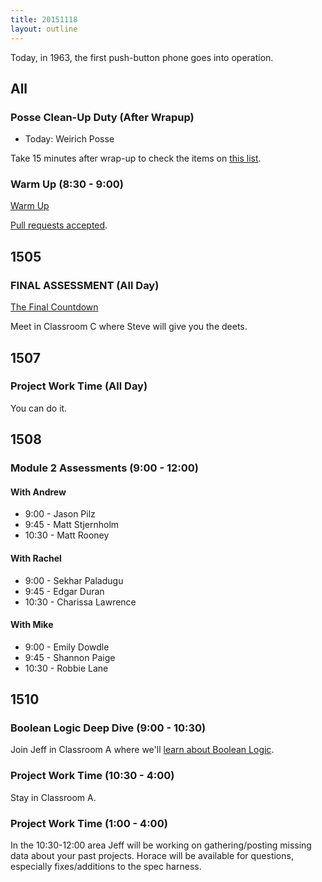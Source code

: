 ```yaml
---
title: 20151118
layout: outline
---
```


Today, in 1963, the first push-button phone goes into operation.

## All

### Posse Clean-Up Duty (After Wrapup)

* Today: Weirich Posse

Take 15 minutes after wrap-up to check the items on [this list](https://gist.github.com/rwarbelow/f5cfe4333402d043ef2e).

### Warm Up (8:30 - 9:00)

[Warm Up](https://thewarmup.herokuapp.com)

[Pull requests accepted](https://github.com/mikedao/the-warm-up).


## 1505

### FINAL ASSESSMENT (All Day)

[The Final Countdown](https://www.youtube.com/watch?v=9jK-NcRmVcw)

Meet in Classroom C where Steve will give you the deets.

## 1507

### Project Work Time (All Day)

You can do it.


## 1508

### Module 2 Assessments (9:00 - 12:00)

#### With Andrew

* 9:00 - Jason Pilz
* 9:45 - Matt Stjernholm
* 10:30 - Matt Rooney

#### With Rachel

* 9:00 - Sekhar Paladugu
* 9:45 - Edgar Duran
* 10:30 - Charissa Lawrence

#### With Mike

* 9:00 - Emily Dowdle
* 9:45 - Shannon Paige
* 10:30 - Robbie Lane


## 1510

### Boolean Logic Deep Dive (9:00 - 10:30)

Join Jeff in Classroom A where we'll [learn about Boolean Logic](https://github.com/turingschool/lesson_plans/blob/master/ruby_01-object_oriented_programming_with_ruby/boolean_logic.markdown
).

### Project Work Time (10:30 - 4:00)

Stay in Classroom A.

### Project Work Time (1:00 - 4:00)

In the 10:30-12:00 area Jeff will be working on gathering/posting missing data about your past projects. Horace will be available for questions, especially fixes/additions to the spec harness.
